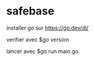 # safebase

installer go sur https://go.dev/dl/

verifier avec $go version


lancer avec $go run main.go
